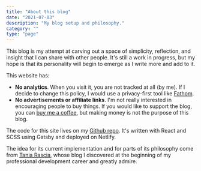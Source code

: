 ```yaml
---
title: "About this blog"
date: "2021-07-03"
description: "My blog setup and philosophy."
category: ""
type: "page"
---
```


This blog is my attempt at carving out a space of simplicity, reflection, and insight that I can share with other people. It's still a work in progress, but my hope is that its personality will begin to emerge as I write more and add to it.

This website has:

- **No analytics**. When you visit it, you are not tracked at all (by me). If I decide to change this policy, I would use a privacy-first tool like [Fathom](https://usefathom.com/).
- **No advertisements or affiliate links**. I'm not really interested in encouraging people to buy things. If you would like to support the blog, you can [buy me a coffee](https://www.buymeacoffee.com/juliariec), but making money is not the purpose of this blog.

The code for this site lives on my [Github repo](https://github.com/juliariec/juliariec.com). It's written with React and SCSS using Gatsby and deployed on Netlify.

The idea for its current implementation and for parts of its philosophy come from [Tania Rascia](https://www.taniarascia.com/), whose blog I discovered at the beginning of my professional development career and greatly admire.
